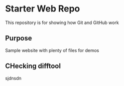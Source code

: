 # Starter Web Repo

This repository is for showing how Git and GitHub work

## Purpose

Sample website with plenty of files for demos

## CHecking difftool
sjdnsdn